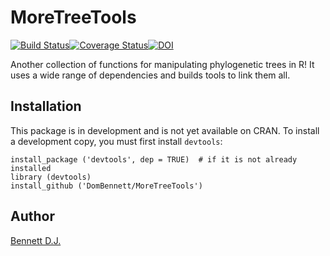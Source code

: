 # MoreTreeTools
[![Build Status](https://travis-ci.org/DomBennett/MoreTreeTools.svg?branch=master)](https://travis-ci.org/DomBennett/MoreTreeTools)[![Coverage Status](https://coveralls.io/repos/github/DomBennett/MoreTreeTools/badge.svg?branch=master)](https://coveralls.io/github/DomBennett/MoreTreeTools?branch=master)[![DOI](https://zenodo.org/badge/4641/DomBennett/MoreTreeTools.svg)](https://zenodo.org/badge/latestdoi/4641/DomBennett/MoreTreeTools)

Another collection of functions for manipulating phylogenetic trees in R! It uses a wide range of dependencies
and builds tools to link them all.

## Installation
This package is in development and is not yet available on CRAN. To install a
development copy, you must first install `devtools`:

```{R}
install_package ('devtools', dep = TRUE)  # if it is not already installed
library (devtools)
install_github ('DomBennett/MoreTreeTools')
```

## Author
[Bennett D.J.](https://github.com/DomBennett)

